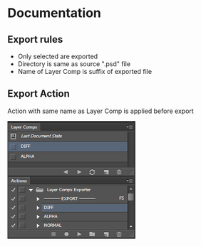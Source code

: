 # Documentation  


## Export rules  
- Only selected  are exported  
- Directory is same as source ".psd" file  
- Name of Layer Comp is suffix of exported file  


## Export Action  
Action with same name as Layer Comp is applied before export  

![Layer Comps and Action names](Documentation/layer-comps-and-actions.jpg)  
